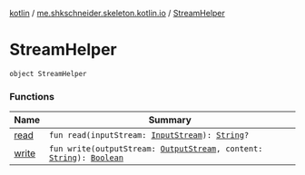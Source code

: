 [kotlin](../../index.md) / [me.shkschneider.skeleton.kotlin.io](../index.md) / [StreamHelper](./index.md)

# StreamHelper

`object StreamHelper`

### Functions

| Name | Summary |
|---|---|
| [read](read.md) | `fun read(inputStream: `[`InputStream`](https://docs.oracle.com/javase/6/docs/api/java/io/InputStream.html)`): `[`String`](https://kotlinlang.org/api/latest/jvm/stdlib/kotlin/-string/index.html)`?` |
| [write](write.md) | `fun write(outputStream: `[`OutputStream`](https://docs.oracle.com/javase/6/docs/api/java/io/OutputStream.html)`, content: `[`String`](https://kotlinlang.org/api/latest/jvm/stdlib/kotlin/-string/index.html)`): `[`Boolean`](https://kotlinlang.org/api/latest/jvm/stdlib/kotlin/-boolean/index.html) |
